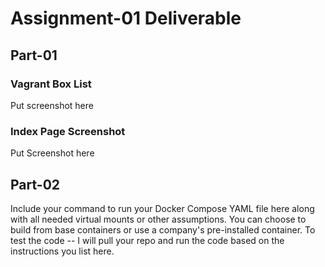 # Assignment-01 Deliverable

## Part-01

### Vagrant Box List

Put screenshot here

### Index Page Screenshot

Put Screenshot here

## Part-02

Include your command to run your Docker Compose YAML file here along with all needed virtual mounts or other assumptions.  You can choose to build from base containers or use a company's pre-installed container.  To test the code -- I will pull your repo and run the code based on the instructions you list here.
